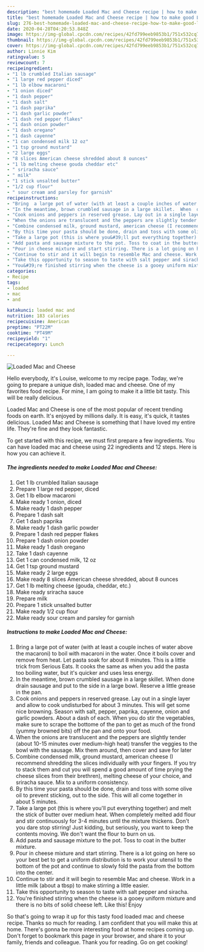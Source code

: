 ```yaml
---
description: "best homemade Loaded Mac and Cheese recipe | how to make good Loaded Mac and Cheese"
title: "best homemade Loaded Mac and Cheese recipe | how to make good Loaded Mac and Cheese"
slug: 276-best-homemade-loaded-mac-and-cheese-recipe-how-to-make-good-loaded-mac-and-cheese
date: 2020-04-28T04:20:53.848Z
image: https://img-global.cpcdn.com/recipes/42fd799eeb9853b1/751x532cq70/loaded-mac-and-cheese-recipe-main-photo.jpg
thumbnail: https://img-global.cpcdn.com/recipes/42fd799eeb9853b1/751x532cq70/loaded-mac-and-cheese-recipe-main-photo.jpg
cover: https://img-global.cpcdn.com/recipes/42fd799eeb9853b1/751x532cq70/loaded-mac-and-cheese-recipe-main-photo.jpg
author: Linnie Kim
ratingvalue: 5
reviewcount: 7
recipeingredient:
- "1 lb crumbled Italian sausage"
- "1 large red pepper diced"
- "1 lb elbow macaroni"
- "1 onion diced"
- "1 dash pepper"
- "1 dash salt"
- "1 dash paprika"
- "1 dash garlic powder"
- "1 dash red pepper flakes"
- "1 dash onion powder"
- "1 dash oregano"
- "1 dash cayenne"
- "1 can condensed milk 12 oz"
- "1 tsp ground mustard"
- "2 large eggs"
- "8 slices American cheese shredded about 8 ounces"
- "1 lb melting cheese gouda cheddar etc"
- " sriracha sauce"
- " milk"
- "1 stick unsalted butter"
- "1/2 cup flour"
- " sour cream and parsley for garnish"
recipeinstructions:
- "Bring  a large pot of water (with at least a couple inches of water above the macaroni) to boil with macaroni in the water. Once it boils cover and remove from heat.  Let pasta soak for about 8 minutes. This is a little trick from Serious Eats. It cooks the same as when you add the pasta too boiling water, but it&#39;s quicker and uses less energy."
- "In the meantime, brown crumbled sausage in a large skillet.  When  done drain sausage and put to the side in a large bowl. Reserve a little grease in the pan."
- "Cook onions and peppers in reserved grease. Lay out in a single layer and allow to cook undisturbed for about 3 minutes. This will get some nice browning. Season with salt,  pepper,  paprika,  cayenne,  onion and garlic powders.  About a dash of each. When you do stir the vegetables, make sure to scrape the bottome of the pan to get as much of the frond (yummy browned bits) off the pan and onto your food."
- "When the onions are translucent and the peppers are slightly tender (about 10-15 minutes over medium-high heat) transfer the veggies to the bowl with the sausage. Mix them around, then cover and save for later"
- "Combine condensed milk, ground mustard, american cheese (I recommend shredding the slices individually with your fingers. If you try to stack them and cut you will spend a good amount of time prying the cheese slices from their brethren), melting cheese of your choice, and sriracha sauce. Mix to a uniform consistency."
- "By this time your pasta should be done, drain and toss with some olive oil to prevent sticking, out to the side. This will all come together in about 5 minutes."
- "Take a large pot (this is where you&#39;ll put everything together) and melt the stick of butter over medium heat. When completely melted add flour and stir continuously for 3-4 minutes until the mixture thickens. Don&#39;t you dare stop stirring! Just kidding, but seriously, you want to keep the contents moving. We don&#39;t want the flour to burn on us."
- "Add pasta and sausage mixture to the pot. Toss to coat in the butter mixture."
- "Pour in cheese mixture and start stirring. There is a lot going on here so your best bet to get a uniform distribution is to work your utensil to the bottom of the pot and continue to slowly fold the pasta from the bottom into the center."
- "Continue to stir and it will begin to resemble Mac and cheese. Work in a little milk (about a tbsp) to make stirring a little easier."
- "Take this opportunity to season to taste with salt pepper and siracha."
- "You&#39;re finished stirring when the cheese is a gooey uniform mixture and there is no bits of solid cheese left. Like this! Enjoy"
categories:
- Recipe
tags:
- loaded
- mac
- and

katakunci: loaded mac and 
nutrition: 183 calories
recipecuisine: American
preptime: "PT22M"
cooktime: "PT49M"
recipeyield: "1"
recipecategory: Lunch

---
```



![Loaded Mac and Cheese](https://img-global.cpcdn.com/recipes/42fd799eeb9853b1/751x532cq70/loaded-mac-and-cheese-recipe-main-photo.jpg)

Hello everybody, it's Louise, welcome to my recipe page. Today, we're going to prepare a unique dish, loaded mac and cheese. One of my favorites food recipe. For mine, I am going to make it a little bit tasty. This will be really delicious.



Loaded Mac and Cheese is one of the most popular of recent trending foods on earth. It's enjoyed by millions daily. It is easy, it's quick, it tastes delicious. Loaded Mac and Cheese is something that I have loved my entire life. They're fine and they look fantastic.


To get started with this recipe, we must first prepare a few ingredients. You can have loaded mac and cheese using 22 ingredients and 12 steps. Here is how you can achieve it.

<!--inarticleads1-->

##### The ingredients needed to make Loaded Mac and Cheese:

1. Get 1 lb crumbled Italian sausage
1. Prepare 1 large red pepper, diced
1. Get 1 lb elbow macaroni
1. Make ready 1 onion, diced
1. Make ready 1 dash pepper
1. Prepare 1 dash salt
1. Get 1 dash paprika
1. Make ready 1 dash garlic powder
1. Prepare 1 dash red pepper flakes
1. Prepare 1 dash onion powder
1. Make ready 1 dash oregano
1. Take 1 dash cayenne
1. Get 1 can condensed milk, 12 oz
1. Get 1 tsp ground mustard
1. Make ready 2 large eggs
1. Make ready 8 slices American cheese shredded, about 8 ounces
1. Get 1 lb melting cheese (gouda, cheddar, etc.)
1. Make ready  sriracha sauce
1. Prepare  milk
1. Prepare 1 stick unsalted butter
1. Make ready 1/2 cup flour
1. Make ready  sour cream and parsley for garnish




<!--inarticleads2-->

##### Instructions to make Loaded Mac and Cheese:

1. Bring  a large pot of water (with at least a couple inches of water above the macaroni) to boil with macaroni in the water. Once it boils cover and remove from heat.  Let pasta soak for about 8 minutes. This is a little trick from Serious Eats. It cooks the same as when you add the pasta too boiling water, but it&#39;s quicker and uses less energy.
1. In the meantime, brown crumbled sausage in a large skillet.  When  done drain sausage and put to the side in a large bowl. Reserve a little grease in the pan.
1. Cook onions and peppers in reserved grease. Lay out in a single layer and allow to cook undisturbed for about 3 minutes. This will get some nice browning. Season with salt,  pepper,  paprika,  cayenne,  onion and garlic powders.  About a dash of each. When you do stir the vegetables, make sure to scrape the bottome of the pan to get as much of the frond (yummy browned bits) off the pan and onto your food.
1. When the onions are translucent and the peppers are slightly tender (about 10-15 minutes over medium-high heat) transfer the veggies to the bowl with the sausage. Mix them around, then cover and save for later
1. Combine condensed milk, ground mustard, american cheese (I recommend shredding the slices individually with your fingers. If you try to stack them and cut you will spend a good amount of time prying the cheese slices from their brethren), melting cheese of your choice, and sriracha sauce. Mix to a uniform consistency.
1. By this time your pasta should be done, drain and toss with some olive oil to prevent sticking, out to the side. This will all come together in about 5 minutes.
1. Take a large pot (this is where you&#39;ll put everything together) and melt the stick of butter over medium heat. When completely melted add flour and stir continuously for 3-4 minutes until the mixture thickens. Don&#39;t you dare stop stirring! Just kidding, but seriously, you want to keep the contents moving. We don&#39;t want the flour to burn on us.
1. Add pasta and sausage mixture to the pot. Toss to coat in the butter mixture.
1. Pour in cheese mixture and start stirring. There is a lot going on here so your best bet to get a uniform distribution is to work your utensil to the bottom of the pot and continue to slowly fold the pasta from the bottom into the center.
1. Continue to stir and it will begin to resemble Mac and cheese. Work in a little milk (about a tbsp) to make stirring a little easier.
1. Take this opportunity to season to taste with salt pepper and siracha.
1. You&#39;re finished stirring when the cheese is a gooey uniform mixture and there is no bits of solid cheese left. Like this! Enjoy




So that's going to wrap it up for this tasty food loaded mac and cheese recipe. Thanks so much for reading. I am confident that you will make this at home. There's gonna be more interesting food at home recipes coming up. Don't forget to bookmark this page in your browser, and share it to your family, friends and colleague. Thank you for reading. Go on get cooking!
